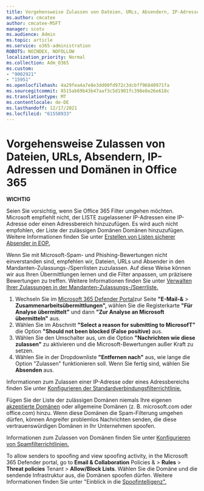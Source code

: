 ```yaml
---
title: Vorgehensweise Zulassen von Dateien, URLs, Absendern, IP-Adressen und Domänen in Office 365
ms.author: cmcatee
author: cmcatee-MSFT
manager: scotv
ms.audience: Admin
ms.topic: article
ms.service: o365-administration
ROBOTS: NOINDEX, NOFOLLOW
localization_priority: Normal
ms.collection: Adm_O365
ms.custom:
- "9002921"
- "15951"
ms.openlocfilehash: 4a29fea4a7e8e3dd00fd972c3dcbff96840971fa
ms.sourcegitcommit: 8515ab69b43b47aaf3c5d1901fc398e8e26e618c
ms.translationtype: MT
ms.contentlocale: de-DE
ms.lasthandoff: 12/17/2021
ms.locfileid: "61558933"
---
```

# <a name="how-to-allow-files-urls-senders-ip-addresses-and-domains-in-office-365"></a>Vorgehensweise Zulassen von Dateien, URLs, Absendern, IP-Adressen und Domänen in Office 365

**WICHTIG**

Seien Sie vorsichtig, wenn Sie Office 365 Filter umgehen möchten. Microsoft empfiehlt nicht, der LISTE zugelassener IP-Adressen eine IP-Adresse oder einen Adressbereich hinzuzufügen. Es wird auch nicht empfohlen, der Liste der zulässigen Domänen Domänen hinzuzufügen. Weitere Informationen finden Sie unter [Erstellen von Listen sicherer Absender in EOP.](https://docs.microsoft.com/microsoft-365/security/office-365-security/create-safe-sender-lists-in-office-365)

Wenn Sie mit Microsoft-Spam- und Phishing-Bewertungen nicht einverstanden sind, empfehlen wir, Dateien, URLs und Absender in den Mandanten-Zulassungs-/Sperrlisten zuzulassen. Auf diese Weise können wir aus Ihren Übermittlungen lernen und die Filter anpassen, um präzisere Bewertungen zu treffen. Weitere Informationen finden Sie unter [Verwalten Ihrer Zulassungen in der Mandanten-Zulassungs-/Sperrliste.](https://docs.microsoft.com/microsoft-365/security/office-365-security/manage-tenant-allows)

1. Wechseln Sie im [Microsoft 365 Defender Portal](https://go.microsoft.com/fwlink/p/?linkid=2077139)zur Seite **"E-Mail-&**  >  **Zusammenarbeitsübermittlungen",** wählen Sie die Registerkarte **"Für Analyse übermittelt"** und dann **"Zur Analyse an Microsoft übermitteln"** aus.
2. Wählen Sie im Abschnitt **"Select a reason for submitting to MicrosofT"** die Option **"Should not been blocked (False positive)** aus.
3. Wählen Sie den Umschalter aus, um die Option **"Nachrichten wie diese zulassen"** zu aktivieren und die Microsoft-Bewertungen außer Kraft zu setzen.
4. Wählen Sie in der Dropdownliste **"Entfernen nach"** aus, wie lange die Option "Zulassen" funktionieren soll. Wenn Sie fertig sind, wählen Sie **Absenden** aus.

Informationen zum Zulassen einer IP-Adresse oder eines Adressbereichs finden Sie unter [Konfigurieren der Standardverbindungsfilterrichtlinie.](https://docs.microsoft.com/microsoft-365/security/office-365-security/configure-the-connection-filter-policy#use-the-microsoft-365-defender-portal-to-modify-the-default-connection-filter-policy)

Fügen Sie der Liste der zulässigen Domänen niemals Ihre eigenen [akzeptierte Domänen](https://docs.microsoft.com/exchange/mail-flow-best-practices/manage-accepted-domains/manage-accepted-domains) oder allgemeine Domänen (z. B. microsoft.com oder office.com) hinzu. Wenn diese Domänen die Spam-Filterung umgehen dürfen, können Angreifer problemlos Nachrichten senden, die diese vertrauenswürdigen Domänen in Ihr Unternehmen spoofen.

Informationen zum Zulassen von Domänen finden Sie unter [Konfigurieren von Spamfilterrichtlinien.](https://docs.microsoft.com/microsoft-365/security/office-365-security/configure-your-spam-filter-policies)

To allow senders to spoofing and view spoofing activity, in the Microsoft 365 Defender portal, go to **Email & Collaboration** Policies &  >  **Rules**  >  **Threat policies** Tenant  >  **Allow/Block Lists**. Wählen Sie die Domäne und die sendende Infrastruktur aus, die Domänen spoofen dürfen. Weitere Informationen finden Sie unter "Einblick in die [Spoofintelligenz".](https://docs.microsoft.com/microsoft-365/security/office-365-security/learn-about-spoof-intelligence)
